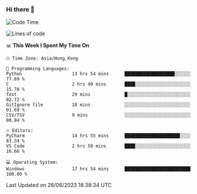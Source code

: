 ### Hi there 👋

<!--
**RoiexLee/RoiexLee** is a ✨ _special_ ✨ repository because its `README.md` (this file) appears on your GitHub profile.

Here are some ideas to get you started:

- 🔭 I’m currently working on ...
- 🌱 I’m currently learning ...
- 👯 I’m looking to collaborate on ...
- 🤔 I’m looking for help with ...
- 💬 Ask me about ...
- 📫 How to reach me: ...
- 😄 Pronouns: ...
- ⚡ Fun fact: ...
-->

<!--START_SECTION:waka-->
![Code Time](http://img.shields.io/badge/Code%20Time-313%20hrs%2057%20mins-blue)

![Lines of code](https://img.shields.io/badge/From%20Hello%20World%20I%27ve%20Written-41.0%20thousand%20lines%20of%20code-blue)

📊 **This Week I Spent My Time On** 

```text
🕑︎ Time Zone: Asia/Hong_Kong

💬 Programming Languages: 
Python                   13 hrs 54 mins      ███████████████████░░░░░░   77.69 % 
C                        2 hrs 49 mins       ████░░░░░░░░░░░░░░░░░░░░░   15.78 % 
Text                     29 mins             █░░░░░░░░░░░░░░░░░░░░░░░░   02.72 % 
GitIgnore file           18 mins             ░░░░░░░░░░░░░░░░░░░░░░░░░   01.69 % 
CSV/TSV                  9 mins              ░░░░░░░░░░░░░░░░░░░░░░░░░   00.84 % 

🔥 Editors: 
PyCharm                  14 hrs 55 mins      █████████████████████░░░░   83.34 % 
VS Code                  2 hrs 59 mins       ████░░░░░░░░░░░░░░░░░░░░░   16.66 % 

💻 Operating System: 
Windows                  17 hrs 54 mins      █████████████████████████   100.00 % 
```


 Last Updated on 28/06/2023 18:38:34 UTC
<!--END_SECTION:waka-->
